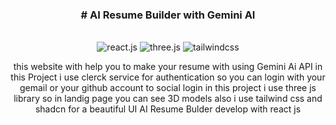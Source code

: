 <div align="center">

<h3># AI Resume Builder with Gemini AI</h3>
  <br />

  <div>
    <img src="https://img.shields.io/badge/-React_JS-black?style=for-the-badge&logoColor=white&logo=react&color=61DAFB" alt="react.js" />
    <img src="https://img.shields.io/badge/-Three_JS-black?style=for-the-badge&logoColor=white&logo=threedotjs&color=000000" alt="three.js" />
    <img src="https://img.shields.io/badge/-Tailwind_CSS-black?style=for-the-badge&logoColor=white&logo=tailwindcss&color=06B6D4" alt="tailwindcss" />
  </div>

this website with help you to make your resume with using Gemini Ai API
in this Project i use clerck service for authentication so you can login with your gemail or your github account to social login
in this project i use three js library so in landig page you can see 3D models
also i use tailwind css and shadcn for a beautiful UI
AI Resume Bulder develop with react js 

</div>
